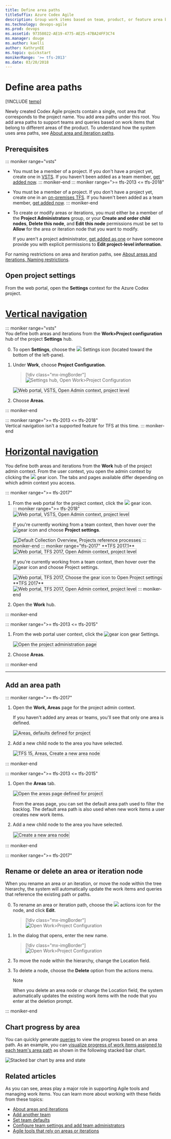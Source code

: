 ```yaml
---
title: Define area paths
titleSuffix: Azure Codex Agile
description: Group work items based on team, product, or feature area by defining area paths for Azure Codex Agile or Team Foundation Server 
ms.technology: devops-agile
ms.prod: devops
ms.assetid: 97358022-AE19-4775-AE25-47BA24FF3C74
ms.manager: douge
ms.author: kaelliauthor: KathrynEE
ms.topic: quickstart
monikerRange: '>= tfs-2013'
ms.date: 03/20/2018
---
```



# Define area paths  

[!INCLUDE [temp](../_shared/version-vsts-tfs-all-versions.md)]

Newly created Codex Agile projects contain a single, root area that corresponds to the project name. You add area paths under this root. You add area paths to support teams and queries based on work items that belong to different areas of the product. To understand how the system uses area paths, see [About area and iteration paths](about-areas-iterations.md). 

## Prerequisites
<a name="permissions"></a>
::: moniker range="vsts"
* You must be a member of a project. If you don't have a project yet, create one in [VSTS](../accounts/set-up-vs.md). If you haven't been added as a team member, [get added now](../accounts/add-account-users-assign-access-levels.md). 
::: moniker-end
::: moniker range=">= tfs-2013 <= tfs-2018"
* You must be a member of a project. If you don't have a project yet, create one in an [on-premises TFS](../accounts/create-team-project.md). If you haven't been added as a team member, [get added now](../security/add-users-team-project.md). 
::: moniker-end
* To create or modify areas or iterations, you must either be a member of the **Project Administrators** group, or your **Create and order child nodes**, **Delete this node**, and **Edit this node** permissions must be set to **Allow** for the area or iteration node that you want to modify.

	If you aren't a project administrator, [get added as one](../security/set-project-collection-level-permissions.md) or have someone provide you with explicit permissions to **Edit project-level information**.   

For naming restrictions on area and iteration paths, see [About areas and iterations, Naming restrictions](about-areas-iterations.md#name-restrictions).

<a id="open-admin-context">  </a>
<a id="admin-intro-team-services" /> 

## Open project settings    

From the web portal, open the **Settings** context for the Azure Codex project.

# [Vertical navigation](#tab/vertical)

::: moniker range="vsts"  
You define both areas and iterations from the **Work>Project configuration** hub of the project **Settings** hub. 

0. To open **Settings**, choose the ![](../_img/icons/settings-icon-vert.png) Settings icon (located toward the bottom of the left-pane).  

0. Under **Work**, choose **Project Configuration**. 

	> [!div class="mx-imgBorder"]  
	> ![Settings hub, Open Work>Project Configuration](_img/areas/open-work-project-configuration.png)   

	<img src="_img/areas/modify-areas-its-open-admin-context-ts.png" alt="Web portal, VSTS, Open Admin context, project level" style="border: 1px solid #C3C3C3;" />

0. Choose **Areas**.

::: moniker-end

::: moniker range=">= tfs-2013 <= tfs-2018"  
Vertical navigation isn't a supported feature for TFS at this time. 
::: moniker-end

# [Horizontal navigation](#tab/horizontal)
You define both areas and iterations from the **Work** hub of the project admin context. From the user context, you open the admin context by clicking the ![](../_img/icons/gear-icon.png) gear icon. The tabs and pages available differ depending on which admin context you access.  

<a id="admin-intro-team-services" /> 
::: moniker range=">= tfs-2017"  

1. From the web portal for the project context, click the ![](../_img/icons/gear_icon.png) gear icon.   
	::: moniker range=">= tfs-2018"
	<img src="_img/areas/modify-areas-its-open-admin-context-ts.png" alt="Web portal, VSTS, Open Admin context, project level" style="border: 1px solid #C3C3C3;" />

	If you're currently working from a team context, then hover over the ![gear icon](../_img/icons/gear_icon.png) and choose **Project settings**.  

	<img src="_img/areas/modify-areas-its-choose-project-settings-admin-context-ts.png" alt="Default Collection Overview, Projects reference processes" style="border: 1px solid #C3C3C3;" />  
	::: moniker-end
	::: moniker range="tfs-2017"
	<a id="admin-intro-tfs-2017-1" /> 
	**TFS 2017.1**

	<img src="_img/areas/modify-areas-its-choose-project-settings-admin-context-tfs-2017.png" alt="Web portal, TFS 2017, Open Admin context, project level" style="border: 1px solid #C3C3C3;" />  

	If you're currently working from a team context, then hover over the ![gear icon](../_img/icons/gear_icon.png) and choose Project settings. 

	<img src="_img/areas/modify-areas-its-choose-project-settings-admin-context-tfs-2017_v0.png" alt="Web portal, TFS 2017, Choose the gear icon to Open Project settings" style="border: 1px solid #C3C3C3;" />    
	**TFS 2017**   
	<img src="_img/areas/modify-areas-its-choose-project-settings-admin-context-tfs-2017.png" alt="Web portal, TFS 2017, Open Admin context, project level" style="border: 1px solid #C3C3C3;" />
	::: moniker-end
2. Open the **Work** hub.  

::: moniker-end   

::: moniker range=">= tfs-2013 <= tfs-2015"
<!---**TFS 2015** -->
<a id="admin-intro-tfs-2015" />

1. From the web portal user context, click the ![gear icon](../_img/icons/gear_icon.png) gear Settings.   

	<img src="../_img/icons/ALM_OpenAdminContext.png" alt="Open the project administration page" style="border: 1px solid #C3C3C3;" /> 

2. Choose **Areas**.   

::: moniker-end

---

<a id="add-areas-team-services">   </a>
<a id="tfs-15-area-paths" />
## Add an area path 

::: moniker range=">= tfs-2017"  

1. Open the **Work, Areas** page for the project admin context.  

	If you haven't added any areas or teams, you'll see that only one area is defined.   

	<img src="_img/areas/modify-areas-its-areas-ts.png" alt="Areas, defaults defined for project" style="border: 1px solid #C3C3C3;" />  

2.  Add a new child node to the area you have selected. 

	<img src="_img/areas/m-areas-add-area-path.png" alt="TFS 15, Areas, Create a new area node" style="border: 1px solid #C3C3C3;" /> 

::: moniker-end

::: moniker range=">= tfs-2013 <= tfs-2015"  

1. Open the **Areas** tab.  

	<img src="_img/areas/ALM_CW_OpenAreas.png" alt="Open the areas page defined for project" style="border: 1px solid #C3C3C3;" />  

	From the areas page, you can set the default area path used to filter the backlog. The default area path is also used when new work items a user creates new work items. 

2. Add a new child node to the area you have selected.</p>

	<img src="_img/areas/ALM_CW_CreateArea.png" alt="Create a new area node" style="border: 2px solid #C3C3C3;" />
 
::: moniker-end
 
::: moniker range=">= tfs-2017"

<a name="rename-delete"></a>
## Rename or delete an area or iteration node 

When you rename an area or an iteration, or move the node within the tree hierarchy, the system will automatically update the work items and queries that reference the existing path or paths. 

0. To rename an area or iteration path, choose the ![](../_img/icons/actions-icon.png) actions icon for the node, and click **Edit**.  

	> [!div class="mx-imgBorder"]  
	> ![Open Work>Project Configuration](_img/areas/edit-area-rename.png)  

0. In the dialog that opens, enter the new name. 

	> [!div class="mx-imgBorder"]  
	> ![Open Work>Project Configuration](_img/areas/edit-area-rename-dialog.png)

0.  To move the node within the hierarchy, change the Location field. 

0. To delete a node, choose the **Delete** option from the actions menu. 

	> [!NOTE]   
	> When you delete an area node or change the Location field, the system automatically updates the existing work items with the node that you enter at the deletion prompt. 

::: moniker-end


## Chart progress by area 

You can quickly generate [queries](../work/track/using-queries.md) to view the progress based on an area path. As an example, you can [visualize progress of work items assigned to each team's area path](../report/dashboards/charts.md) as shown in the following stacked bar chart.  

![Stacked bar chart by area and state](_img/areas/stacked-bar-chart.png)



## Related articles 
As you can see, areas play a major role in supporting Agile tools and managing work items. You can learn more about working with these fields from these topics: 

*	[About areas and iterations](about-areas-iterations.md)  
*	[Add another team](../work/scale/multiple-teams.md)  
*	[Set team defaults](../work/scale/set-team-defaults.md)  
*	[Configure team settings and add team administrators](../work/scale/manage-team-assets.md)   
*	[Agile tools that rely on areas or iterations](about-teams-and-settings.md)



